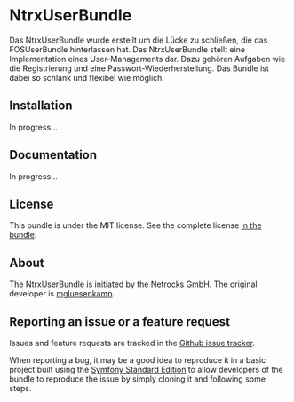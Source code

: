 NtrxUserBundle
================

Das NtrxUserBundle wurde erstellt um die Lücke zu schließen, die das FOSUserBundle hinterlassen hat. Das NtrxUserBundle stellt eine Implementation eines User-Managements dar. Dazu gehören Aufgaben wie die Registrierung und eine Passwort-Wiederherstellung. Das Bundle ist dabei so schlank und flexibel wie möglich.


Installation
------------

In progress...


Documentation
-------------

In progress...


License
-------

This bundle is under the MIT license. See the complete license [in the bundle](LICENSE).


About
-----

The NtrxUserBundle is initiated by the [Netrocks GmbH](https://www.netrocks.info/). The original developer is [mgluesenkamp](https://github.com/mgluesenkamp).


Reporting an issue or a feature request
---------------------------------------

Issues and feature requests are tracked in the [Github issue tracker](https://github.com/FriendsOfSymfony/FOSUserBundle/issues).

When reporting a bug, it may be a good idea to reproduce it in a basic project
built using the [Symfony Standard Edition](https://github.com/symfony/symfony-standard)
to allow developers of the bundle to reproduce the issue by simply cloning it
and following some steps.
